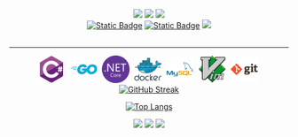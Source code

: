 <div id="header" align="center">
  <img src="stream.gif" width="250"/>
  <img src="stream.gif" width="250"/>
  <img src="stream.gif" width="250"/>
</div>

<div id="badges" align="center">
  <a href="https://t.me/Examintes"><img alt="Static Badge" src="https://img.shields.io/badge/telegram-white?style=for-the-badge&logo=Telegram&logoColor=blue"/></a>
  <a href="mailto:egor.mishchuk17@gmail.com"><img alt="Static Badge" src="https://img.shields.io/badge/gmail-red?style=for-the-badge&logo=gmail&logoColor=white"/></a>
  <a href="https://discordapp.com/users/429303337742106624/"><img src="https://img.shields.io/badge/Discord-7289DA?style=for-the-badge&logo=discord&logoColor=white"/></a>
</div>
<div id="badges" align="center">
  <img src="https://komarev.com/ghpvc/?username=grhead&style=for-the-badge&color=lightgrey" alt=""/>
</div>

---

<div align="center">
  <img src="https://github.com/devicons/devicon/blob/master/icons/csharp/csharp-original.svg" title="Csharp" alt="Csharp" width="50" height="50"/>&nbsp;
  <img src="https://github.com/devicons/devicon/blob/master/icons/go/go-original-wordmark.svg" title="Golang" alt="Golang" width="50" height="50"/>&nbsp;
  <img src="https://github.com/devicons/devicon/blob/master/icons/dotnetcore/dotnetcore-original.svg" title="Dotnetcore" alt="Dotnetcore" width="50" height="50"/>&nbsp;
  <img src="https://github.com/devicons/devicon/blob/master/icons/docker/docker-original-wordmark.svg" alt="Docker" width="50" height="50"/>&nbsp;
  <img src="https://github.com/devicons/devicon/blob/master/icons/mysql/mysql-original-wordmark.svg" alt="Mysql" width="50" height="50"/>&nbsp;
  <img src="https://github.com/devicons/devicon/blob/master/icons/vim/vim-original.svg" title="Vim" alt="Vim" width="50" height="50"/>&nbsp;
  <img src="https://github.com/devicons/devicon/blob/master/icons/git/git-original-wordmark.svg" alt="Git" width="50" height="50"/>&nbsp;
</div>

<div align="center">
<a href="https://git.io/streak-stats"><img src="https://streak-stats.demolab.com?user=GRHead&theme=nord&hide_border=true" alt="GitHub Streak" /></a>
</div>

<div align="center">
  
[![Top Langs](https://github-readme-stats.vercel.app/api/top-langs/?username=grhead&theme=nord&hide_border=true)](https://github.com/anuraghazra/github-readme-stats)

</div>

<div id="header" align="center">
  <img src="electric.gif" width="250"/>
  <img src="electric.gif" width="250"/>
  <img src="electric.gif" width="250"/>
</div>
